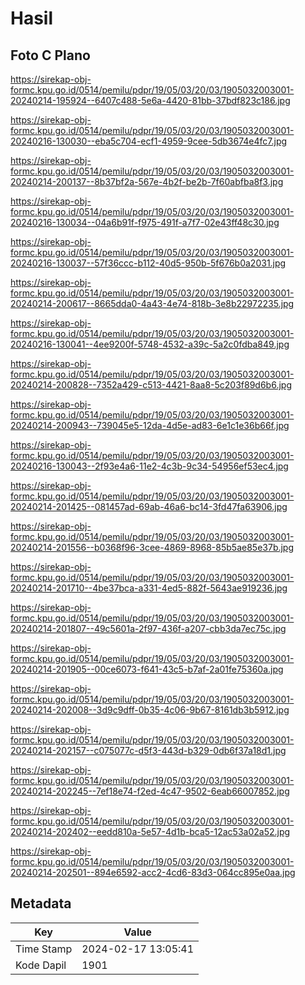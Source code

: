 # Hasil

## Foto C Plano

https://sirekap-obj-formc.kpu.go.id/0514/pemilu/pdpr/19/05/03/20/03/1905032003001-20240214-195924--6407c488-5e6a-4420-81bb-37bdf823c186.jpg

https://sirekap-obj-formc.kpu.go.id/0514/pemilu/pdpr/19/05/03/20/03/1905032003001-20240216-130030--eba5c704-ecf1-4959-9cee-5db3674e4fc7.jpg

https://sirekap-obj-formc.kpu.go.id/0514/pemilu/pdpr/19/05/03/20/03/1905032003001-20240214-200137--8b37bf2a-567e-4b2f-be2b-7f60abfba8f3.jpg

https://sirekap-obj-formc.kpu.go.id/0514/pemilu/pdpr/19/05/03/20/03/1905032003001-20240216-130034--04a6b91f-f975-491f-a7f7-02e43ff48c30.jpg

https://sirekap-obj-formc.kpu.go.id/0514/pemilu/pdpr/19/05/03/20/03/1905032003001-20240216-130037--57f36ccc-b112-40d5-950b-5f676b0a2031.jpg

https://sirekap-obj-formc.kpu.go.id/0514/pemilu/pdpr/19/05/03/20/03/1905032003001-20240214-200617--8665dda0-4a43-4e74-818b-3e8b22972235.jpg

https://sirekap-obj-formc.kpu.go.id/0514/pemilu/pdpr/19/05/03/20/03/1905032003001-20240216-130041--4ee9200f-5748-4532-a39c-5a2c0fdba849.jpg

https://sirekap-obj-formc.kpu.go.id/0514/pemilu/pdpr/19/05/03/20/03/1905032003001-20240214-200828--7352a429-c513-4421-8aa8-5c203f89d6b6.jpg

https://sirekap-obj-formc.kpu.go.id/0514/pemilu/pdpr/19/05/03/20/03/1905032003001-20240214-200943--739045e5-12da-4d5e-ad83-6e1c1e36b66f.jpg

https://sirekap-obj-formc.kpu.go.id/0514/pemilu/pdpr/19/05/03/20/03/1905032003001-20240216-130043--2f93e4a6-11e2-4c3b-9c34-54956ef53ec4.jpg

https://sirekap-obj-formc.kpu.go.id/0514/pemilu/pdpr/19/05/03/20/03/1905032003001-20240214-201425--081457ad-69ab-46a6-bc14-3fd47fa63906.jpg

https://sirekap-obj-formc.kpu.go.id/0514/pemilu/pdpr/19/05/03/20/03/1905032003001-20240214-201556--b0368f96-3cee-4869-8968-85b5ae85e37b.jpg

https://sirekap-obj-formc.kpu.go.id/0514/pemilu/pdpr/19/05/03/20/03/1905032003001-20240214-201710--4be37bca-a331-4ed5-882f-5643ae919236.jpg

https://sirekap-obj-formc.kpu.go.id/0514/pemilu/pdpr/19/05/03/20/03/1905032003001-20240214-201807--49c5601a-2f97-436f-a207-cbb3da7ec75c.jpg

https://sirekap-obj-formc.kpu.go.id/0514/pemilu/pdpr/19/05/03/20/03/1905032003001-20240214-201905--00ce6073-f641-43c5-b7af-2a01fe75360a.jpg

https://sirekap-obj-formc.kpu.go.id/0514/pemilu/pdpr/19/05/03/20/03/1905032003001-20240214-202008--3d9c9dff-0b35-4c06-9b67-8161db3b5912.jpg

https://sirekap-obj-formc.kpu.go.id/0514/pemilu/pdpr/19/05/03/20/03/1905032003001-20240214-202157--c075077c-d5f3-443d-b329-0db6f37a18d1.jpg

https://sirekap-obj-formc.kpu.go.id/0514/pemilu/pdpr/19/05/03/20/03/1905032003001-20240214-202245--7ef18e74-f2ed-4c47-9502-6eab66007852.jpg

https://sirekap-obj-formc.kpu.go.id/0514/pemilu/pdpr/19/05/03/20/03/1905032003001-20240214-202402--eedd810a-5e57-4d1b-bca5-12ac53a02a52.jpg

https://sirekap-obj-formc.kpu.go.id/0514/pemilu/pdpr/19/05/03/20/03/1905032003001-20240214-202501--894e6592-acc2-4cd6-83d3-064cc895e0aa.jpg


## Metadata

| Key        | Value               |
| ---------- | ------------------- |
| Time Stamp | 2024-02-17 13:05:41 |
| Kode Dapil | 1901                |



